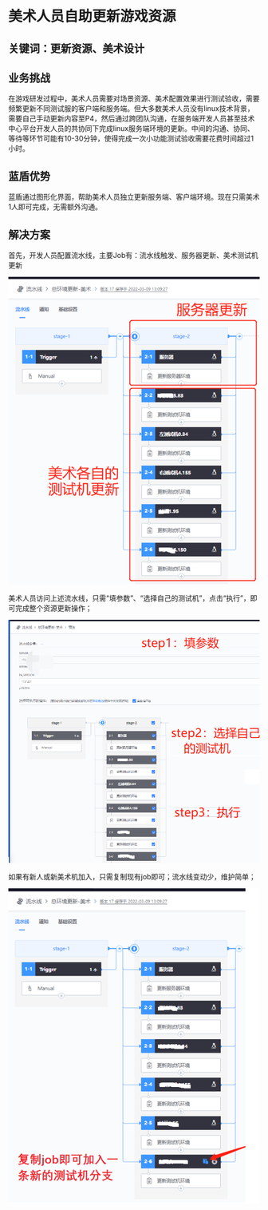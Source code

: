 # 美术人员自助更新游戏资源


## 关键词：更新资源、美术设计 <a id="&#x51C6;&#x5907;&#x4E8B;&#x9879;"></a>

## 业务挑战 <a id="&#x51C6;&#x5907;&#x4E8B;&#x9879;"></a>

在游戏研发过程中，美术人员需要对场景资源、美术配置效果进行测试验收，需要频繁更新不同测试服的客户端和服务端。但大多数美术人员没有linux技术背景，需要自己手动更新内容至P4，然后通过跨团队沟通，在服务端开发人员甚至技术中心平台开发人员的共协同下完成linux服务端环境的更新。中间的沟通、协同、等待等环节可能有10-30分钟，使得完成一次小功能测试验收需要花费时间超过1小时。

## 蓝盾优势 <a id="&#x51C6;&#x5907;&#x4E8B;&#x9879;"></a>

蓝盾通过图形化界面，帮助美术人员独立更新服务端、客户端环境。现在只需美术1人即可完成，无需额外沟通。

## 解决方案 <a id="&#x51C6;&#x5907;&#x4E8B;&#x9879;"></a>

首先，开发人员配置流水线，主要Job有：流水线触发、服务器更新、美术测试机更新

![&#x56FE;1](../../assets/scene-arts-upload-resources-a.png)

美术人员访问上述流水线，只需“填参数”、“选择自己的测试机”，点击“执行”，即可完成整个资源更新操作；

![&#x56FE;1](../../assets/scene-arts-upload-resources-b.png)


如果有新人或新美术机加入，只需复制现有job即可；流水线变动少，维护简单；

![&#x56FE;1](../../assets/scene-arts-upload-resources-c.png)



